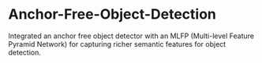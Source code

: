 # Anchor-Free-Object-Detection
Integrated an anchor free object detector with an MLFP (Multi-level Feature Pyramid Network) for capturing richer semantic features for object detection.
